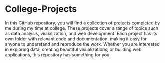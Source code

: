 # College-Projects
In this GitHub repository, you will find a collection of projects completed by me during my time at college. 
These projects cover a range of topics such as data analysis, visualization, and web development. Each project has its own folder with relevant code and documentation, making it easy for anyone to understand and reproduce the work. Whether you are interested in exploring data, creating beautiful visualizations, or building web applications, this repository has something for you.
